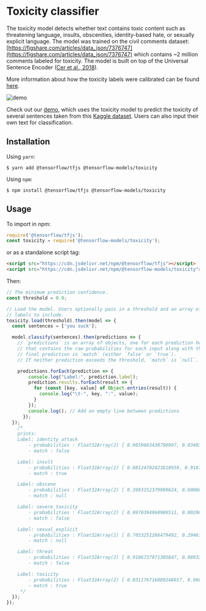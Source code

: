 # Toxicity classifier

The toxicity model detects whether text contains toxic content such as threatening language, insults, obscenities, identity-based hate, or sexually explicit language. The model was trained on the civil comments dataset: [https://figshare.com/articles/data_json/7376747](https://figshare.com/articles/data_json/7376747) which contains ~2 million comments labeled for toxicity. The model is built on top of the Universal Sentence Encoder ([Cer et al., 2018](https://arxiv.org/pdf/1803.11175.pdf)).

More information about how the toxicity labels were calibrated can be found [here](https://github.com/conversationai/conversationai.github.io/blob/master/crowdsourcing_annotation_schemes/toxicity_with_subattributes.md).

![demo](./images/demo.jpg)

Check out our [demo](https://storage.googleapis.com/tfjs-models/demos/toxicity/index.html), which uses the toxicity model to predict the toxicity of several sentences taken from this [Kaggle dataset](https://www.kaggle.com/c/jigsaw-toxic-comment-classification-challenge/data). Users can also input their own text for classification.

## Installation

Using `yarn`:

    $ yarn add @tensorflow/tfjs @tensorflow-models/toxicity

Using `npm`:

    $ npm install @tensorflow/tfjs @tensorflow-models/toxicity

## Usage

To import in npm:

```js
require('@tensorflow/tfjs');
const toxicity = require('@tensorflow-models/toxicity');
```

or as a standalone script tag:

```html
<script src="https://cdn.jsdelivr.net/npm/@tensorflow/tfjs"></script>
<script src="https://cdn.jsdelivr.net/npm/@tensorflow-models/toxicity"></script>
```

Then:

```js
// The minimum prediction confidence.
const threshold = 0.9;

// Load the model. Users optionally pass in a threshold and an array of
// labels to include.
toxicity.load(threshold).then(model => {
  const sentences = ['you suck'];

  model.classify(sentences).then(predictions => {
    // `predictions` is an array of objects, one for each prediction head,
    // that contains the raw probabilities for each input along with the
    // final prediction in `match` (either `false` or `true`).
    // If neither prediction exceeds the threshold, `match` is `null`.

    predictions.forEach(prediction => {
        console.log("Label:", prediction.label);
        prediction.results.forEach(result => {
          for (const [key, value] of Object.entries(result)) {
            console.log("\t-", key, ":", value);
          }
        });
        console.log(); // Add an empty line between predictions
      });
  });
    /*
    prints:
    Label: identity_attack
        - probabilities : Float32Array(2) [ 0.9659663438796997, 0.034033700823783875 ]
        - match : false

    Label: insult
        - probabilities : Float32Array(2) [ 0.08124702423810959, 0.9187529683113098 ]
        - match : true

    Label: obscene
        - probabilities : Float32Array(2) [ 0.3993152379989624, 0.6006847620010376 ]
        - match : null

    Label: severe_toxicity
        - probabilities : Float32Array(2) [ 0.9970394968986511, 0.002960436511784792 ]
        - match : false

    Label: sexual_explicit
        - probabilities : Float32Array(2) [ 0.7053251266479492, 0.2946748435497284 ]
        - match : null

    Label: threat
        - probabilities : Float32Array(2) [ 0.9106737971305847, 0.08932614326477051 ]
        - match : false

    Label: toxicity
        - probabilities : Float32Array(2) [ 0.031176716089248657, 0.9688233137130737 ]
        - match : true
     */
  });
});
```
